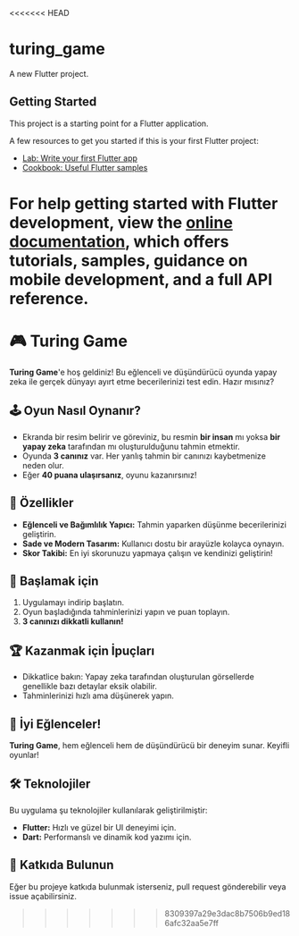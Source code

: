<<<<<<< HEAD
# turing_game

A new Flutter project.

## Getting Started

This project is a starting point for a Flutter application.

A few resources to get you started if this is your first Flutter project:

- [Lab: Write your first Flutter app](https://docs.flutter.dev/get-started/codelab)
- [Cookbook: Useful Flutter samples](https://docs.flutter.dev/cookbook)

For help getting started with Flutter development, view the
[online documentation](https://docs.flutter.dev/), which offers tutorials,
samples, guidance on mobile development, and a full API reference.
=======
# 🎮 Turing Game  

**Turing Game**'e hoş geldiniz! Bu eğlenceli ve düşündürücü oyunda yapay zeka ile gerçek dünyayı ayırt etme becerilerinizi test edin. Hazır mısınız?  

## 🕹️ Oyun Nasıl Oynanır?  
- Ekranda bir resim belirir ve göreviniz, bu resmin **bir insan** mı yoksa **bir yapay zeka** tarafından mı oluşturulduğunu tahmin etmektir.  
- Oyunda **3 canınız** var. Her yanlış tahmin bir canınızı kaybetmenize neden olur.  
- Eğer **40 puana ulaşırsanız**, oyunu kazanırsınız!  

## 🌟 Özellikler  
- **Eğlenceli ve Bağımlılık Yapıcı:** Tahmin yaparken düşünme becerilerinizi geliştirin.  
- **Sade ve Modern Tasarım:** Kullanıcı dostu bir arayüzle kolayca oynayın.  
- **Skor Takibi:** En iyi skorunuzu yapmaya çalışın ve kendinizi geliştirin!  

## 🚀 Başlamak için  
1. Uygulamayı indirip başlatın.  
2. Oyun başladığında tahminlerinizi yapın ve puan toplayın.  
3. **3 canınızı dikkatli kullanın!**  

## 🏆 Kazanmak için İpuçları  
- Dikkatlice bakın: Yapay zeka tarafından oluşturulan görsellerde genellikle bazı detaylar eksik olabilir.  
- Tahminlerinizi hızlı ama düşünerek yapın.  

## 🎉 İyi Eğlenceler!  
**Turing Game**, hem eğlenceli hem de düşündürücü bir deneyim sunar. Keyifli oyunlar!  

## 🛠️ Teknolojiler  
Bu uygulama şu teknolojiler kullanılarak geliştirilmiştir:  
- **Flutter:** Hızlı ve güzel bir UI deneyimi için.  
- **Dart:** Performanslı ve dinamik kod yazımı için.  

## 🤝 Katkıda Bulunun  
Eğer bu projeye katkıda bulunmak isterseniz, pull request gönderebilir veya issue açabilirsiniz.  
>>>>>>> 8309397a29e3dac8b7506b9ed186afc32aa5e7ff
